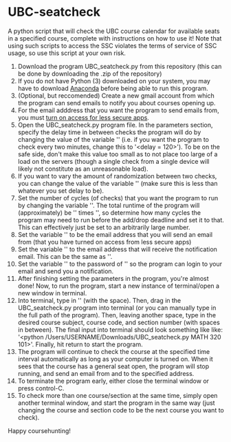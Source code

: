 # UBC-seatcheck
A python script that will check the UBC course calendar for available seats in a specified course, complete with instructions on how to use it! Note that using such scripts to access the SSC violates the terms of service of SSC usage, so use this script at your own risk. 

1. Download the program UBC_seatcheck.py from this repository (this can be done by downloading the .zip of the repository)
2. If you do not have Python (3) downloaded on your system, you may have to download [Anaconda](https://www.anaconda.com/products/individual) before being able to run this program.
3. (Optional, but reccomended) Create a new gmail account from which the program can send emails to notify you about courses opening up. 
4. For the email adddress that you want the program to send emails from, you must [turn on access for less secure apps](https://myaccount.google.com/lesssecureapps).
5. Open the UBC_seatcheck.py program file. In the parameters section, specify the delay time in between checks the program will do by changing the value of the variable '<delay>' (i.e. if you want the program to check every two minutes, change this to '<delay = 120>').  To be on the safe side, don't make this value too small as to not place too large of a load on the servers (though a single check from a single device will likely not constitute as an unreasonable load).
6. If you want to vary the amount of randomization between two checks, you can change the value of the variable '<sigma>' (make sure this is less than whatever you set delay to be). 
7. Set the number of cycles (of checks) that you want the program to run by changing the variable '<numcycles>'. The total runtime of the program will (approximately) be '<numcycles>' times '<delay>', so determine how many cycles the program may need to run before the add/drop deadline and set it to that. This can effectively just be set to an arbitrarily large number.
8. Set the variable '<fromaddr>' to be the email address that you will send an email from (that you have turned on access from less secure apps)
9. Set the variable '<toaddr>' to the email address that will receive the notification email. This can be the same as '<fromaddr>'.
10. Set the variable '<password>' to the password of '<fromaddr>' so the program can login to your email and send you a notification.
11. After finishing setting the parameters in the program, you're almost done! Now, to run the program, start a new instance of terminal/open a new window in terminal.
12. Into terminal, type in '<python >' (with the space). Then, drag in the UBC_seatcheck.py program into terminal (or you can manually type in the full path of the program). Then, leaving another space, type in the desired course subject, course code, and section number (with spaces in between). The final input into terminal should look something like like:
'<python /Users/USERNAME/Downloads/UBC_seatcheck.py MATH 320 101>'. Finally, hit return to start the program.
13. The program will continue to check the course at the specified time interval automatically as long as your computer is turned on. When it sees that the course has a general seat open, the program will stop running, and send an email from and to the specified address. 
14. To terminate the program early, either close the terminal window or press control-C.
15. To check more than one course/section at the same time, simply open another terminal window, and start the program in the same way (just changing the course and section code to be the next course you want to check). 

Happy coursehunting!
